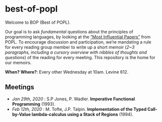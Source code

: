 # best-of-popl
Welcome to BOP (Best of POPL).

Our goal is to ask *fundamental* questions about the principles of programming languages, by looking at the [“Most Influential Papers”](https://www.sigplan.org/Awards/POPL/) from POPL. To encourage discussion and participation, we’re mandating a rule for every reading group member to write up a short memoir (*2~3 paragraphs, including a cursory overview with nibbles of thoughts and questions*) of the reading for every meeting. This repository is the home for our memoirs.

**When? Where?**: Every other Wednesday at 10am. Levine 612.

## Meetings
* *Jan 29th, 2020* : S.P Jones, P. Wadler. **Imperative Functional Programming** (1993).
* *Feb 12th, 2020* : M. Tofte, J.P. Talpin. **Implementation of the Typed Call-by-Value lambda-calculus using a Stack of Regions** (1994).
